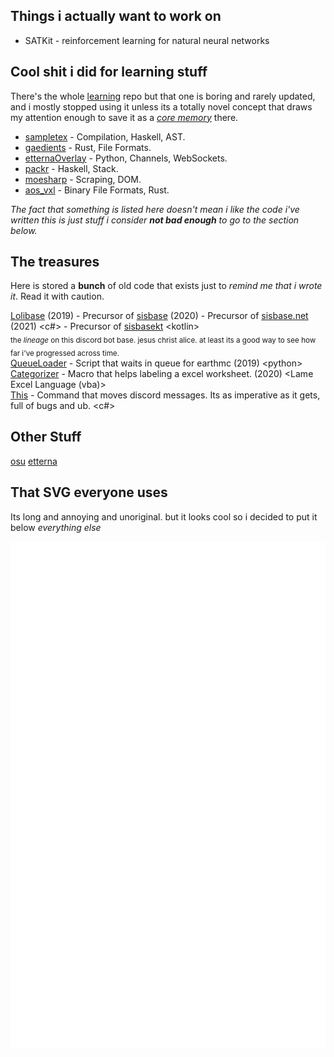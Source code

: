 Things i actually want to work on
---
* SATKit - reinforcement learning for natural neural networks 

Cool shit i did for learning stuff
---
There's the whole [learning](https://github.com/roridev/learning.git) repo but that one is boring and rarely updated, and i mostly stopped using it unless its a totally novel concept that draws my attention enough to save it as a [*core memory*](https://i.imgur.com/q5VmRfo.png) there.

- [sampletex](https://github.com/roridev/sampletex) - Compilation, Haskell, AST.
- [gaedients](https://github.com/roridev/gaedients) - Rust, File Formats.
- [etternaOverlay](https://github.com/roridev/etternaOverlay) - Python, Channels, WebSockets.
- [packr](https://github.com/roridev/packr) - Haskell, Stack.
- [moesharp](https://github.com/roridev/moesharp) - Scraping, DOM.
- [aos_vxl](https://github.com/roridev/aos_vxl) - Binary File Formats, Rust.

*The fact that something is listed here doesn't mean i like the code i've written this is just stuff i consider **not bad enough** to go to the section below.*

The treasures
---
Here is stored a **bunch** of old code that exists just to *remind me that i wrote it*. Read it with caution.  

[Lolibase](https://github.com/LoliDevs/LoliBase) (2019) - Precursor of [sisbase](https://github.com/siscodeorg/sisbase) (2020) - Precursor of [sisbase.net](https://github.com/siscodeorg/sisbase-discord.net) (2021) \<c#> - Precursor of [sisbasekt](https://github.com/roridev/next/tree/master/sisbasekt.md) \<kotlin>  
<sub>the *lineage* on this discord bot base. jesus christ alice. at least its a good way to see how far i've progressed across time.</sub>  
[QueueLoader](https://github.com/RORIdev/QueueLoader) - Script that waits in queue for earthmc (2019) \<python>  
[Categorizer](https://github.com/RORIdev/Categorizer) - Macro that helps labeling a excel worksheet. (2020) \<Lame Excel Language (vba)>  
[This](https://gist.github.com/RORIdev/ae46b452c503ddd087bb1c966b65c3f6) - Command that moves discord messages. Its as imperative as it gets, full of bugs and ub. <c#>

Other Stuff
---
[osu](https://osu.ppy.sh/users/8945532)
[etterna](https://etternaonline.com/user/roridev)

That SVG everyone uses
---
Its long and annoying and unoriginal. but it looks cool so i decided to put it below *everything else*

![](github-metrics.svg)
